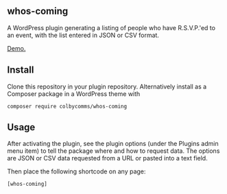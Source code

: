 ## whos-coming

A WordPress plugin generating a listing of people who have R.S.V.P.'ed to an event, with the list entered in JSON or CSV format.

[Demo.](https://colbycommunications.github.io/whos-coming/demo/)

## Install

Clone this repository in your plugin repository. Alternatively install as a Composer package in a WordPress theme with

```
composer require colbycomms/whos-coming
```

## Usage

After activating the plugin, see the plugin options (under the Plugins admin menu item) to tell the package where and how to request data. The options are JSON or CSV data requested from a URL or pasted into a text field.

Then place the following shortcode on any page:

```HTML
[whos-coming]
```
